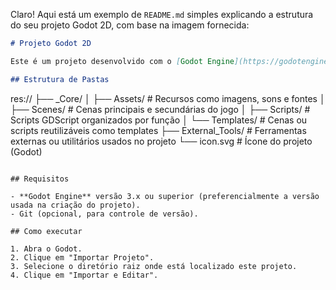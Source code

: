 Claro! Aqui está um exemplo de `README.md` simples explicando a estrutura do seu projeto Godot 2D, com base na imagem fornecida:

```markdown
# Projeto Godot 2D

Este é um projeto desenvolvido com o [Godot Engine](https://godotengine.org/), focado em jogos 2D. Abaixo está a estrutura principal de diretórios utilizada no projeto, organizada para manter clareza e modularidade.

## Estrutura de Pastas

```

res\://
├── \_Core/
│   ├── Assets/         # Recursos como imagens, sons e fontes
│   ├── Scenes/         # Cenas principais e secundárias do jogo
│   ├── Scripts/        # Scripts GDScript organizados por função
│   └── Templates/      # Cenas ou scripts reutilizáveis como templates
├── External\_Tools/     # Ferramentas externas ou utilitários usados no projeto
└── icon.svg            # Ícone do projeto (Godot)

```

## Requisitos

- **Godot Engine** versão 3.x ou superior (preferencialmente a versão usada na criação do projeto).
- Git (opcional, para controle de versão).

## Como executar

1. Abra o Godot.
2. Clique em "Importar Projeto".
3. Selecione o diretório raiz onde está localizado este projeto.
4. Clique em "Importar e Editar".